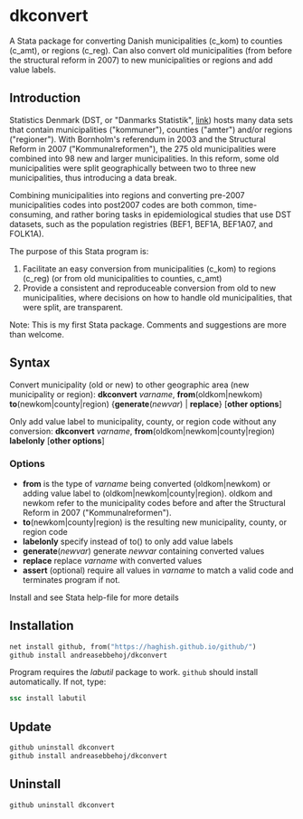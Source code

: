 # dkconvert
A Stata package for converting Danish municipalities (c_kom) to counties (c_amt), or regions (c_reg). Can also convert old municipalities (from before the structural reform in 2007) to new municipalities or regions and add value labels.

## Introduction
Statistics Denmark (DST, or "Danmarks Statistik", [link](https://www.dst.dk/)) hosts many data sets that contain municipalities ("kommuner"), counties ("amter") and/or regions ("regioner"). With Bornholm's referendum in 2003 and the Structural Reform in 2007 ("Kommunalreformen"), the 275 old municipalities were combined into 98 new and larger municipalities. In this reform, some old municipalities were split geographically between two to three new municipalities, thus introducing a data break.

Combining municipalities into regions and converting pre-2007 municipalities codes into post2007 codes are both common, time-consuming, and rather boring tasks in epidemiological studies that use DST datasets, such as the population registries  (BEF1, BEF1A, BEF1A07, and FOLK1A).

The purpose of this Stata program is:
1. Facilitate an easy conversion from municipalities (c_kom) to regions (c_reg) (or from old municipalities to counties, c_amt)
2. Provide a consistent and reproduceable conversion from old to new municipalities, where decisions on how to handle old municipalities, that were split, are transparent.  

Note: This is my first Stata package. Comments and suggestions are more than welcome.

## Syntax
Convert municipality (old or new) to other geographic area (new municipality or region):
**dkconvert** _varname_, **from**(oldkom|newkom) **to**(newkom|county|region) {**generate**(_newvar_) | **replace**} [**other options**]

Only add value label to municipality, county, or region code without any conversion:
**dkconvert** _varname_, **from**(oldkom|newkom|county|region) **labelonly** [**other options**]

### Options
* **from** is the type of _varname_ being converted (oldkom|newkom) or adding value label to (oldkom|newkom|county|region). oldkom and newkom refer to the municipality codes before and after the Structural Reform in 2007 ("Kommunalreformen").
* **to**(newkom|county|region) is the resulting new municipality, county, or region code
* **labelonly** specify instead of to() to only add value labels
* **generate**(_newvar_) generate _newvar_ containing converted values
* **replace** replace _varname_ with converted values
* **assert** (optional) require all values in _varname_ to match a valid code and terminates program if not.

Install and see Stata help-file for more details

## Installation
```stata
net install github, from("https://haghish.github.io/github/")
github install andreasebbehoj/dkconvert
```

Program requires the _labutil_ package to work. `github` should install automatically. If not, type:
```stata
ssc install labutil
```

## Update
```stata
github uninstall dkconvert
github install andreasebbehoj/dkconvert
```

## Uninstall
```stata
github uninstall dkconvert
```
